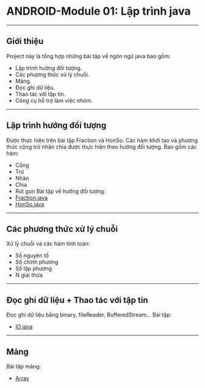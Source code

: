 # **ANDROID-Module 01: Lập trình java**
---
## **Giới thiệu**
Project này là tổng hợp những bài tập về ngôn ngữ java bao gồm:
* Lập trình hướng đối tượng.
* Các phương thức xử lý chuỗi.
* Mảng.
* Đọc ghi dữ liệu.
* Thao tác với tập tin.
* Công cụ hỗ trợ làm việc nhóm.

---
## **Lập trình hướng đối tượng**
Được thực hiện trên bài tập Fraction và HonSo. Các hàm khởi tạo và phương thức cộng trừ nhân chia được thực hiện theo hướng đối tượng. Bao gồm các hàm:
* Cộng
* Trừ
* Nhân
* Chia
* Rút gọn
Bài tập về hướng đối tượng:
* [Fraction.java](https://github.com/thienduy1295/BaiTap.java/blob/master/src/Fraction/java/PhanSo.java)
* [HonSo.java](https://github.com/thienduy1295/BaiTap.java/blob/master/src/Fraction/java/HonSo.java)

---
## **Các phương thức xử lý chuỗi**
Xử lý chuỗi và các hàm tính toàn:
* Số nguyên tố
* Số chính phương
* Số lập phương
* N giai thừa

---
## **Đọc ghi dữ liệu + Thao tác với tập tin**
Đọc ghi dữ liệu bằng binary, fileReader, BufferedStream...
Bài tập:
* [IO.java](https://github.com/thienduy1295/BaiTap.java/tree/master/src/IO/java)

---
## **Mảng**
Bài tập mảng:
* [Array](https://github.com/thienduy1295/BaiTap.java/tree/master/src/Array/java)
